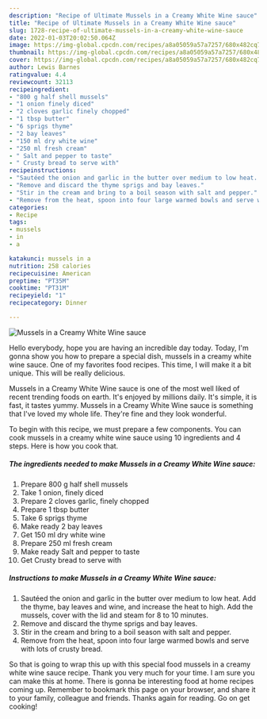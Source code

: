 ```yaml
---
description: "Recipe of Ultimate Mussels in a Creamy White Wine sauce"
title: "Recipe of Ultimate Mussels in a Creamy White Wine sauce"
slug: 1728-recipe-of-ultimate-mussels-in-a-creamy-white-wine-sauce
date: 2022-01-03T20:02:50.064Z
image: https://img-global.cpcdn.com/recipes/a8a05059a57a7257/680x482cq70/mussels-in-a-creamy-white-wine-sauce-recipe-main-photo.jpg
thumbnail: https://img-global.cpcdn.com/recipes/a8a05059a57a7257/680x482cq70/mussels-in-a-creamy-white-wine-sauce-recipe-main-photo.jpg
cover: https://img-global.cpcdn.com/recipes/a8a05059a57a7257/680x482cq70/mussels-in-a-creamy-white-wine-sauce-recipe-main-photo.jpg
author: Lewis Barnes
ratingvalue: 4.4
reviewcount: 32113
recipeingredient:
- "800 g half shell mussels"
- "1 onion finely diced"
- "2 cloves garlic finely chopped"
- "1 tbsp butter"
- "6 sprigs thyme"
- "2 bay leaves"
- "150 ml dry white wine"
- "250 ml fresh cream"
- " Salt and pepper to taste"
- " Crusty bread to serve with"
recipeinstructions:
- "Sautéed the onion and garlic in the butter over medium to low heat. Add the thyme, bay leaves and wine, and increase the heat to high. Add the mussels, cover with the lid and steam for 8 to 10 minutes."
- "Remove and discard the thyme sprigs and bay leaves."
- "Stir in the cream and bring to a boil season with salt and pepper."
- "Remove from the heat, spoon into four large warmed bowls and serve with lots of crusty bread."
categories:
- Recipe
tags:
- mussels
- in
- a

katakunci: mussels in a 
nutrition: 258 calories
recipecuisine: American
preptime: "PT35M"
cooktime: "PT31M"
recipeyield: "1"
recipecategory: Dinner

---
```



![Mussels in a Creamy White Wine sauce](https://img-global.cpcdn.com/recipes/a8a05059a57a7257/680x482cq70/mussels-in-a-creamy-white-wine-sauce-recipe-main-photo.jpg)

Hello everybody, hope you are having an incredible day today. Today, I'm gonna show you how to prepare a special dish, mussels in a creamy white wine sauce. One of my favorites food recipes. This time, I will make it a bit unique. This will be really delicious.

Mussels in a Creamy White Wine sauce is one of the most well liked of recent trending foods on earth. It's enjoyed by millions daily. It's simple, it is fast, it tastes yummy. Mussels in a Creamy White Wine sauce is something that I've loved my whole life. They're fine and they look wonderful.




To begin with this recipe, we must prepare a few components. You can cook mussels in a creamy white wine sauce using 10 ingredients and 4 steps. Here is how you cook that.

<!--inarticleads1-->

##### The ingredients needed to make Mussels in a Creamy White Wine sauce:

1. Prepare 800 g half shell mussels
1. Take 1 onion, finely diced
1. Prepare 2 cloves garlic, finely chopped
1. Prepare 1 tbsp butter
1. Take 6 sprigs thyme
1. Make ready 2 bay leaves
1. Get 150 ml dry white wine
1. Prepare 250 ml fresh cream
1. Make ready  Salt and pepper to taste
1. Get  Crusty bread to serve with




<!--inarticleads2-->

##### Instructions to make Mussels in a Creamy White Wine sauce:

1. Sautéed the onion and garlic in the butter over medium to low heat. Add the thyme, bay leaves and wine, and increase the heat to high. Add the mussels, cover with the lid and steam for 8 to 10 minutes.
1. Remove and discard the thyme sprigs and bay leaves.
1. Stir in the cream and bring to a boil season with salt and pepper.
1. Remove from the heat, spoon into four large warmed bowls and serve with lots of crusty bread.




So that is going to wrap this up with this special food mussels in a creamy white wine sauce recipe. Thank you very much for your time. I am sure you can make this at home. There is gonna be interesting food at home recipes coming up. Remember to bookmark this page on your browser, and share it to your family, colleague and friends. Thanks again for reading. Go on get cooking!
